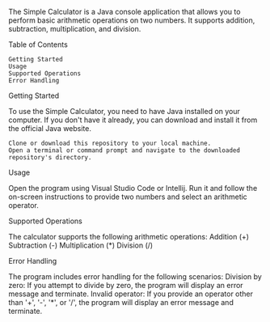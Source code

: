 The Simple Calculator is a Java console application that allows you to perform basic arithmetic operations on two numbers. It supports addition, subtraction, multiplication, and division.

Table of Contents

    Getting Started
    Usage
    Supported Operations
    Error Handling

Getting Started

To use the Simple Calculator, you need to have Java installed on your computer. If you don't have it already, you can download and install it from the official Java website.

    Clone or download this repository to your local machine.
    Open a terminal or command prompt and navigate to the downloaded repository's directory.

Usage

Open the program using Visual Studio Code or Intellij.
Run it and follow the on-screen instructions to provide two numbers and select an arithmetic operator.

Supported Operations

The calculator supports the following arithmetic operations:
    Addition (+)
    Subtraction (-)
    Multiplication (*)
    Division (/)

Error Handling

The program includes error handling for the following scenarios:
    Division by zero: If you attempt to divide by zero, the program will display an error message and terminate.
    Invalid operator: If you provide an operator other than '+', '-', '*', or '/', the program will display an error message and terminate.
